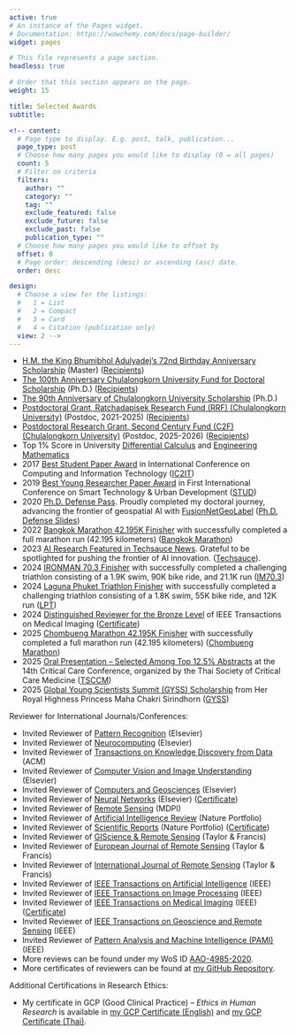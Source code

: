 ```yaml
---
active: true
# An instance of the Pages widget.
# Documentation: https://wowchemy.com/docs/page-builder/
widget: pages

# This file represents a page section.
headless: true

# Order that this section appears on the page.
weight: 15

title: Selected Awards
subtitle:

<!-- content:
  # Page type to display. E.g. post, talk, publication...
  page_type: post
  # Choose how many pages you would like to display (0 = all pages)
  count: 5
  # Filter on criteria
  filters:
    author: ""
    category: ""
    tag: ""
    exclude_featured: false
    exclude_future: false
    exclude_past: false
    publication_type: ""
  # Choose how many pages you would like to offset by
  offset: 0
  # Page order: descending (desc) or ascending (asc) date.
  order: desc

design:
  # Choose a view for the listings:
  #   1 = List
  #   2 = Compact
  #   3 = Card
  #   4 = Citation (publication only)
  view: 2 -->
---
```

- [H.M. the King Bhumibhol Adulyadej’s 72nd Birthday Anniversary Scholarship](https://kaopanboonyuen.github.io/files/scholarship/panboonyuen_72nd_anniversary_of_HM_King_Bhumibol_scholarship_v2.jpg) (Master) ([Recipients](https://kaopanboonyuen.github.io/files/scholarship/panboonyuen_72nd_anniversary_of_HM_King_Bhumibol_scholarship_v3.jpg))
- [The 100th Anniversary Chulalongkorn University Fund for Doctoral Scholarship](https://kaopanboonyuen.github.io/files/scholarship/panboonyuen_Recipient_100years_2_2560_v2.jpg) (Ph.D.) ([Recipients](https://kaopanboonyuen.github.io/files/scholarship/Recipient_100years_2_2560.pdf))
- [The 90th Anniversary of Chulalongkorn University Scholarship](https://kaopanboonyuen.github.io/files/scholarship/Recipient_90yearsfund_2_2563.pdf) (Ph.D.)
- [Postdoctoral Grant, Ratchadapisek Research Fund (RRF) (Chulalongkorn University)](https://kaopanboonyuen.github.io/files/postdoc/Recipient_Posdoc_6_65.pdf) (Postdoc, 2021-2025) ([Recipients](https://kaopanboonyuen.github.io/files/postdoc/Recipient_Posdoc_6_65.pdf))
- [Postdoctoral Research Grant, Second Century Fund (C2F) (Chulalongkorn University)](https://kaopanboonyuen.github.io/files/scholarship/C2F-PD_May-2025_FY-4-2568.pdf) (Postdoc, 2025-2026) ([Recipients](https://kaopanboonyuen.github.io/files/scholarship/C2F-PD_May-2025_FY-4-2568.pdf))
- Top 1% Score in University [Differential Calculus](https://en.wikipedia.org/wiki/Differential_calculus) and [Engineering Mathematics](https://en.wikipedia.org/wiki/Engineering_mathematics)
- 2017 [Best Student Paper Award](https://link.springer.com/chapter/10.1007/978-3-319-60663-7_18) in International Conference on Computing and Information Technology ([IC2IT](https://link.springer.com/conference/ic2it))
- 2019 [Best Young Researcher Paper Award](https://kaopanboonyuen.github.io/QOL-TransportAI/) in First International Conference on Smart Technology & Urban Development ([STUD](https://ieeexplore.ieee.org/document/9018796))
- 2020 [Ph.D. Defense Pass](https://kaopanboonyuen.github.io/talk/ph.d.-thesis-defense/). Proudly completed my doctoral journey, advancing the frontier of geospatial AI with [FusionNetGeoLabel](https://kaopanboonyuen.github.io/FusionNetGeoLabel/) ([Ph.D. Defense Slides](https://kaopanboonyuen.github.io/files/panboonyuen_phd_defense_2020.pdf))
- 2022 [Bangkok Marathon 42.195K Finisher](https://kaopanboonyuen.github.io/blog/2022-11-22-bangkok-marathon-2022conquering-the-full-marathon/) with successfully completed a full marathon run (42.195 kilometers) ([Bangkok Marathon](https://www.bkkmarathon.com))
- 2023 [AI Research Featured in Techsauce News](https://kaopanboonyuen.github.io/files/panboonyuen_Techsauce2023.jpg). Grateful to be spotlighted for pushing the frontier of AI innovation. ([Techsauce](https://techsauce.co/news/mars-deep-tech-startup-thaivivat-ai)).
- 2024 [IRONMAN 70.3 Finisher](https://kaopanboonyuen.github.io/blog/2024-02-21-the-day-i-became-an-ironman/) with successfully completed a challenging triathlon consisting of a 1.9K swim, 90K bike ride, and 21.1K run ([IM70.3](https://www.ironman.com/races))
- 2024 [Laguna Phuket Triathlon Finisher](https://kaopanboonyuen.github.io/files/Laguna_Phuket_Triathlon/Panboonyuen_RaceCertificate_LAGUNA_PHUKHET_TRI_2024.png) with successfully completed a challenging triathlon consisting of a 1.8K swim, 55K bike ride, and 12K run ([LPT](https://www.lagunaphukettri.com/lpt-individual/))
- 2024 [Distinguished Reviewer for the Bronze Level](https://ieeexplore.ieee.org/xpl/RecentIssue.jsp?punumber=42) of IEEE Transactions on Medical Imaging ([Certificate](https://kaopanboonyuen.github.io/files/certificate/IEEE_Transactions_on_Medical_Imaging_Distinguished_Reviewer_Certificate_2024.pdf))
- 2025 [Chombueng Marathon 42.195K Finisher](https://kaopanboonyuen.github.io/blog/2025-01-20-chom-bueng-marathon-2025/) with successfully completed a full marathon run (42.195 kilometers) ([Chombueng Marathon](https://www.runningconnect.com/event/CBM2025))
- 2025 [Oral Presentation – Selected Among Top 12.5% Abstracts](https://kaopanboonyuen.github.io/blog/2025-07-17-cuicu-customizing-unsupervised-instruction-finetuned-language-models/) at the 14th Critical Care Conference, organized by the Thai Society of Critical Care Medicine ([TSCCM](https://www.tsccm2025.com/home.php))
- 2025 [Global Young Scientists Summit (GYSS) Scholarship](https://kaopanboonyuen.github.io/blog/2025-01-11-where-science-meets-inspiration/) from Her Royal Highness Princess Maha Chakri Sirindhorn ([GYSS](https://kaopanboonyuen.github.io/files/GYSS/panboonyuen_GYSS2025_announcement_EN.pdf))

Reviewer for International Journals/Conferences:

- Invited Reviewer of [Pattern Recognition](https://kaopanboonyuen.github.io/files/certificate/2025/Certificate_PR_Recognised.pdf) (Elsevier)
- Invited Reviewer of [Neurocomputing](https://kaopanboonyuen.github.io/files/certificate/2025/Certificate_NEUCOM_Recognised.pdf) (Elsevier)
- Invited Reviewer of [Transactions on Knowledge Discovery from Data](https://dl.acm.org/journal/tkdd) (ACM)
- Invited Reviewer of [Computer Vision and Image Understanding](https://kaopanboonyuen.github.io/files/certificate/2025/Certificate_YCVIU_Recognised.pdf) (Elsevier)
- Invited Reviewer of [Computers and Geosciences](https://www.journals.elsevier.com/computers-and-geosciences) (Elsevier)
- Invited Reviewer of [Neural Networks](https://kaopanboonyuen.github.io/files/certificate/2025/Certificate_NN_Recognised.pdf) (Elsevier) ([Certificate](https://kaopanboonyuen.github.io/files/certificate/2025/Certificate_NN_Recognised.pdf))
- Invited Reviewer of [Remote Sensing](https://www.mdpi.com/journal/remotesensing) (MDPI)
- Invited Reviewer of [Artificial Intelligence Review](https://kaopanboonyuen.github.io/files/certificate/2025/Reviewer_Certificate_03_September_2025_AR.pdf) (Nature Portfolio)
- Invited Reviewer of [Scientific Reports](https://www.nature.com/srep/) (Nature Portfolio) ([Certificate](https://kaopanboonyuen.github.io/files/certificate/2025/Reviewer_Certificate_14_August_2025_SR.pdf))
- Invited Reviewer of [GIScience & Remote Sensing](https://www.tandfonline.com/toc/tgis20/current) (Taylor & Francis)
- Invited Reviewer of [European Journal of Remote Sensing](https://www.tandfonline.com/journals/tejr20) (Taylor & Francis)
- Invited Reviewer of [International Journal of Remote Sensing](https://www.tandfonline.com/journals/tres20) (Taylor & Francis)
- Invited Reviewer of [IEEE Transactions on Artificial Intelligence](https://cis.ieee.org/publications/ieee-transactions-on-artificial-intelligence) (IEEE)
- Invited Reviewer of [IEEE Transactions on Image Processing](https://ieeexplore.ieee.org/xpl/RecentIssue.jsp?punumber=83) (IEEE)
- Invited Reviewer of [IEEE Transactions on Medical Imaging](https://www.embs.org/tmi/) (IEEE) ([Certificate](https://kaopanboonyuen.github.io/files/certificate/IEEE_Transactions_on_Medical_Imaging_Distinguished_Reviewer_Certificate_2024.pdf))
- Invited Reviewer of [IEEE Transactions on Geoscience and Remote Sensing](https://ieeexplore.ieee.org/xpl/RecentIssue.jsp?punumber=36) (IEEE)
- Invited Reviewer of [Pattern Analysis and Machine Intelligence (PAMI)](https://ieeexplore.ieee.org/xpl/RecentIssue.jsp?punumber=34) (IEEE)
- More reviews can be found under my WoS ID [AAO-4985-2020](https://www.webofscience.com/wos/author/rid/AAO-4985-2020).
- More certificates of reviewers can be found at [my GitHub Repository](https://github.com/kaopanboonyuen/kaopanboonyuen.github.io/tree/main/files/certificate).

Additional Certifications in Research Ethics:

- My certificate in GCP (Good Clinical Practice) – *Ethics in Human Research* is available in [my GCP Certificate (English)](https://kaopanboonyuen.github.io/files/certificate/GCP/panboonyuen_GCP_certificate_2027.pdf) and [my GCP Certificate (Thai)](https://kaopanboonyuen.github.io/files/certificate/GCP/panboonyuen_GCP_certificate_2027_Thai.pdf).